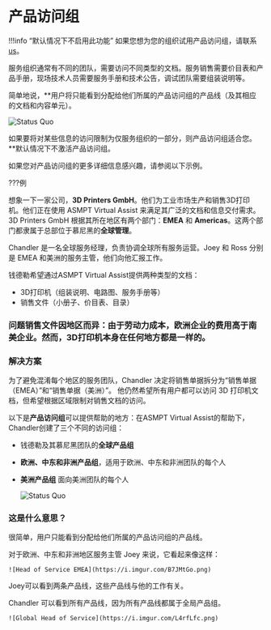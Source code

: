 # 产品访问组

!!!info “默认情况下不启用此功能”
如果您想为您的组织试用产品访问组，请联系[us](https://smt.asmpt.com/en/products/software-solutions/virtual-assist)。

服务组织通常有不同的团队，需要访问不同类型的文档。服务销售需要价目表和产品手册，现场技术人员需要服务手册和技术公告，调试团队需要组装说明等。

简单地说，**用户将只能看到分配给他们所属的产品访问组的产品线（及其相应的文档和内容单元）。

![Status Quo](https://i.imgur.com/VnLylKq.png)


如果要将对某些信息的访问限制为仅服务组织的一部分，则产品访问组适合您。**默认情况下不激活产品访问组。

如果您对产品访问组的更多详细信息感兴趣，请参阅以下示例。

???例

想象一下一家公司，**3D Printers GmbH**。他们为工业市场生产和销售3D打印机。他们正在使用 ASMPT Virtual Assist 来满足其广泛的文档和信息交付需求。3D Printers GmbH 根据其所在地区有两个部门：**EMEA** 和 **Americas**。这两个部门都隶属于总部位于慕尼黑的**全球管理**。

Chandler 是一名全球服务经理，负责协调全球所有服务运营。Joey 和 Ross 分别是 EMEA 和美洲的服务主管，他们向他汇报工作。

钱德勒希望通过ASMPT Virtual Assist提供两种类型的文档：

- 3D打印机（组装说明、电路图、服务手册等）
- 销售文件（小册子、价目表、目录）

### 问题销售文件因地区而异：由于劳动力成本，欧洲企业的费用高于南美企业。然而，3D打印机本身在任何地方都是一样的。

### 解决方案
为了避免混淆每个地区的服务团队，Chandler 决定将销售单据拆分为“销售单据 （EMEA）”和“销售单据（美洲）”。
他仍然希望所有用户都可以访问 3D 打印机文档，但希望根据区域限制对销售文档的访问。

以下是**产品访问组**可以提供帮助的地方：在ASMPT Virtual Assist的帮助下，Chandler创建了三个不同的访问组：

- 钱德勒及其慕尼黑团队的**全球产品组**
- **欧洲、中东和非洲产品组**，适用于欧洲、中东和非洲团队的每个人
- **美洲产品组** 面向美洲团队的每个人

    ![Status Quo](https://i.imgur.com/xq4Lbn4.png)

### 这是什么意思？

很简单，用户只能看到分配给他们所属的产品访问组的产品线。

对于欧洲、中东和非洲地区服务主管 Joey 来说，它看起来像这样：

    ![Head of Service EMEA](https://i.imgur.com/B7JMtGo.png)

Joey可以看到两条产品线，这些产品线与他的工作有关。

Chandler 可以看到所有产品线，因为所有产品线都属于全局产品组。

    ![Global Head of Service](https://i.imgur.com/L4rfLfc.png)
